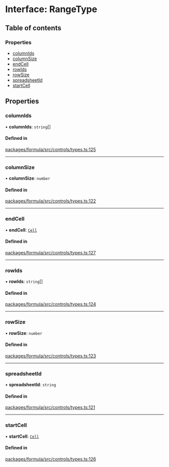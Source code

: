 # Interface: RangeType

## Table of contents

### Properties

- [columnIds](RangeType.md#columnids)
- [columnSize](RangeType.md#columnsize)
- [endCell](RangeType.md#endcell)
- [rowIds](RangeType.md#rowids)
- [rowSize](RangeType.md#rowsize)
- [spreadsheetId](RangeType.md#spreadsheetid)
- [startCell](RangeType.md#startcell)

## Properties

### <a id="columnids" name="columnids"></a> columnIds

• **columnIds**: `string`[]

#### Defined in

[packages/formula/src/controls/types.ts:125](https://github.com/mashcard/mashcard/blob/main/packages/formula/src/controls/types.ts#L125)

___

### <a id="columnsize" name="columnsize"></a> columnSize

• **columnSize**: `number`

#### Defined in

[packages/formula/src/controls/types.ts:122](https://github.com/mashcard/mashcard/blob/main/packages/formula/src/controls/types.ts#L122)

___

### <a id="endcell" name="endcell"></a> endCell

• **endCell**: [`Cell`](Cell.md)

#### Defined in

[packages/formula/src/controls/types.ts:127](https://github.com/mashcard/mashcard/blob/main/packages/formula/src/controls/types.ts#L127)

___

### <a id="rowids" name="rowids"></a> rowIds

• **rowIds**: `string`[]

#### Defined in

[packages/formula/src/controls/types.ts:124](https://github.com/mashcard/mashcard/blob/main/packages/formula/src/controls/types.ts#L124)

___

### <a id="rowsize" name="rowsize"></a> rowSize

• **rowSize**: `number`

#### Defined in

[packages/formula/src/controls/types.ts:123](https://github.com/mashcard/mashcard/blob/main/packages/formula/src/controls/types.ts#L123)

___

### <a id="spreadsheetid" name="spreadsheetid"></a> spreadsheetId

• **spreadsheetId**: `string`

#### Defined in

[packages/formula/src/controls/types.ts:121](https://github.com/mashcard/mashcard/blob/main/packages/formula/src/controls/types.ts#L121)

___

### <a id="startcell" name="startcell"></a> startCell

• **startCell**: [`Cell`](Cell.md)

#### Defined in

[packages/formula/src/controls/types.ts:126](https://github.com/mashcard/mashcard/blob/main/packages/formula/src/controls/types.ts#L126)
